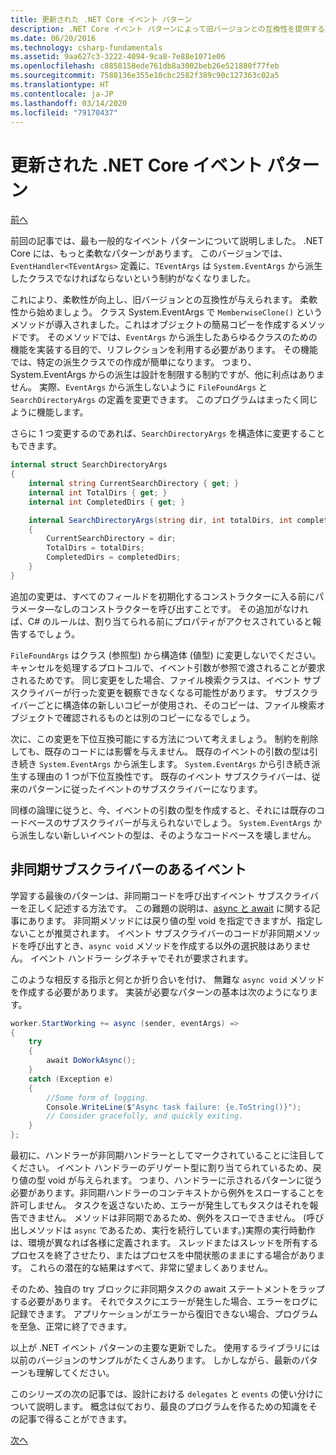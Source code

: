 ```yaml
---
title: 更新された .NET Core イベント パターン
description: .NET Core イベント パターンによって旧バージョンとの互換性を提供する柔軟性を実現する方法と、非同期サブスクライバーによる安全なイベント処理を実装する方法について説明します。
ms.date: 06/20/2016
ms.technology: csharp-fundamentals
ms.assetid: 9aa627c3-3222-4094-9ca8-7e88e1071e06
ms.openlocfilehash: c8858158ede761db8a3002beb26e521880f77feb
ms.sourcegitcommit: 7588136e355e10cbc2582f389c90c127363c02a5
ms.translationtype: HT
ms.contentlocale: ja-JP
ms.lasthandoff: 03/14/2020
ms.locfileid: "79170437"
---
```

# <a name="the-updated-net-core-event-pattern"></a>更新された .NET Core イベント パターン

[前へ](event-pattern.md)

前回の記事では、最も一般的なイベント パターンについて説明しました。 .NET Core には、もっと柔軟なパターンがあります。 このバージョンでは、`EventHandler<TEventArgs>` 定義に、`TEventArgs` は `System.EventArgs` から派生したクラスでなければならないという制約がなくなりました。

これにより、柔軟性が向上し、旧バージョンとの互換性が与えられます。 柔軟性から始めましょう。 クラス System.EventArgs で `MemberwiseClone()` というメソッドが導入されました。これはオブジェクトの簡易コピーを作成するメソッドです。
そのメソッドでは、`EventArgs` から派生したあらゆるクラスのための機能を実装する目的で、リフレクションを利用する必要があります。 その機能では、特定の派生クラスでの作成が簡単になります。 つまり、System.EventArgs からの派生は設計を制限する制約ですが、他に利点はありません。
実際、`EventArgs` から派生しないように `FileFoundArgs` と `SearchDirectoryArgs` の定義を変更できます。
このプログラムはまったく同じように機能します。

さらに 1 つ変更するのであれば、`SearchDirectoryArgs` を構造体に変更することもできます。

```csharp
internal struct SearchDirectoryArgs
{
    internal string CurrentSearchDirectory { get; }
    internal int TotalDirs { get; }
    internal int CompletedDirs { get; }

    internal SearchDirectoryArgs(string dir, int totalDirs, int completedDirs) : this()
    {
        CurrentSearchDirectory = dir;
        TotalDirs = totalDirs;
        CompletedDirs = completedDirs;
    }
}
```

追加の変更は、すべてのフィールドを初期化するコンストラクターに入る前にパラメータ―なしのコンストラクターを呼び出すことです。 その追加がなければ、C# のルールは、割り当てられる前にプロパティがアクセスされていると報告するでしょう。

`FileFoundArgs` はクラス (参照型) から構造体 (値型) に変更しないでください。 キャンセルを処理するプロトコルで、イベント引数が参照で渡されることが要求されるためです。 同じ変更をした場合、ファイル検索クラスは、イベント サブスクライバーが行った変更を観察できなくなる可能性があります。 サブスクライバーごとに構造体の新しいコピーが使用され、そのコピーは、ファイル検索オブジェクトで確認されるものとは別のコピーになるでしょう。

次に、この変更を下位互換可能にする方法について考えましょう。
制約を削除しても、既存のコードには影響を与えません。 既存のイベントの引数の型は引き続き `System.EventArgs` から派生します。
`System.EventArgs` から引き続き派生する理由の 1 つが下位互換性です。 既存のイベント サブスクライバーは、従来のパターンに従ったイベントのサブスクライバーになります。

同様の論理に従うと、今、イベントの引数の型を作成すると、それには既存のコードベースのサブスクライバーが与えられないでしょう。 `System.EventArgs` から派生しない新しいイベントの型は、そのようなコードベースを壊しません。

## <a name="events-with-async-subscribers"></a>非同期サブスクライバーのあるイベント

学習する最後のパターンは、非同期コードを呼び出すイベント サブスクライバーを正しく記述する方法です。 この難題の説明は、[async と await](async.md) に関する記事にあります。 非同期メソッドには戻り値の型 void を指定できますが、指定しないことが推奨されます。 イベント サブスクライバーのコードが非同期メソッドを呼び出すとき、`async void` メソッドを作成する以外の選択肢はありません。 イベント ハンドラー シグネチャでそれが要求されます。

このような相反する指示と何とか折り合いを付け、 無難な `async void` メソッドを作成する必要があります。 実装が必要なパターンの基本は次のようになります。

```csharp
worker.StartWorking += async (sender, eventArgs) =>
{
    try
    {
        await DoWorkAsync();
    }
    catch (Exception e)
    {
        //Some form of logging.
        Console.WriteLine($"Async task failure: {e.ToString()}");
        // Consider gracefully, and quickly exiting.
    }
};
```

最初に、ハンドラーが非同期ハンドラーとしてマークされていることに注目してください。 イベント ハンドラーのデリゲート型に割り当てられているため、戻り値の型 void が与えられます。 つまり、ハンドラーに示されるパターンに従う必要があります。非同期ハンドラーのコンテキストから例外をスローすることを許可しません。 タスクを返さないため、エラーが発生してもタスクはそれを報告できません。 メソッドは非同期であるため、例外をスローできません。 (呼び出しメソッドは `async` であるため、実行を続行しています。)実際の実行時動作は、環境が異なれば各様に定義されます。 スレッドまたはスレッドを所有するプロセスを終了させたり、またはプロセスを中間状態のままにする場合があります。 これらの潜在的な結果はすべて、非常に望ましくありません。

そのため、独自の try ブロックに非同期タスクの await ステートメントをラップする必要があります。 それでタスクにエラーが発生した場合、エラーをログに記録できます。 アプリケーションがエラーから復旧できない場合、プログラムを至急、正常に終了できます。

以上が .NET イベント パターンの主要な更新でした。 使用するライブラリには以前のバージョンのサンプルがたくさんあります。 しかしながら、最新のパターンも理解してください。

このシリーズの次の記事では、設計における `delegates` と `events` の使い分けについて説明します。 概念は似ており、最良のプログラムを作るための知識をその記事で得ることができます。

[次へ](distinguish-delegates-events.md)
